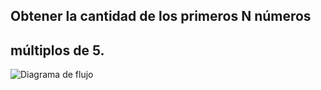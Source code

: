 ## Obtener la cantidad de los primeros N números
## múltiplos de 5.

![Diagrama de flujo]("multiplos.png" (Diagrama de flujo))
